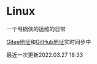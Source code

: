 # Linux
一个甩锅侠的运维的日常

[Gitee地址](https://gitee.com/zhang-qilin-0522)和[GitHub地址](https://github.com/zhang-qilin)实时同步中

最近一次更新2022.03.27 18:33
